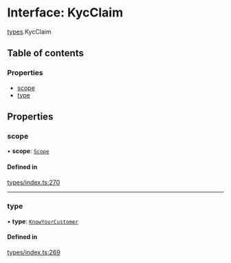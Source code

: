 # Interface: KycClaim

[types](../wiki/types).KycClaim

## Table of contents

### Properties

- [scope](../wiki/types.KycClaim#scope)
- [type](../wiki/types.KycClaim#type)

## Properties

### scope

• **scope**: [`Scope`](../wiki/types.Scope)

#### Defined in

[types/index.ts:270](https://github.com/PolymeshAssociation/polymesh-sdk/blob/079537ad/src/types/index.ts#L270)

___

### type

• **type**: [`KnowYourCustomer`](../wiki/types.ClaimType#knowyourcustomer)

#### Defined in

[types/index.ts:269](https://github.com/PolymeshAssociation/polymesh-sdk/blob/079537ad/src/types/index.ts#L269)
